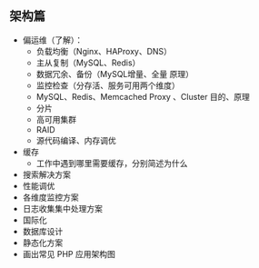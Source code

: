 ## 架构篇
* 偏运维（了解）：
    * 负载均衡（Nginx、HAProxy、DNS）
    * 主从复制（MySQL、Redis）
    * 数据冗余、备份（MySQL增量、全量 原理）
    * 监控检查（分存活、服务可用两个维度）
    * MySQL、Redis、Memcached Proxy 、Cluster 目的、原理
    * 分片
    * 高可用集群
    * RAID
    * 源代码编译、内存调优
* 缓存
    * 工作中遇到哪里需要缓存，分别简述为什么
* 搜索解决方案
* 性能调优
* 各维度监控方案
* 日志收集集中处理方案
* 国际化
* 数据库设计
* 静态化方案
* 画出常见 PHP 应用架构图